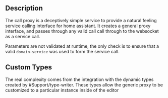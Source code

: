 ## Description

The call proxy is a deceptively simple service to provide a natural feeling service calling interface for home assistant. It creates a general proxy interface, and passes through any valid call call through to the websocket as a service call.

Parameters are not validated at runtime, the only check is to ensure that a valid `domain.service` was used to form the service call.

## Custom Types

The real complexity comes from the integration with the dynamic types created by #Support/type-writer. These types allow the generic proxy to be customized to a particular instance inside of the editor